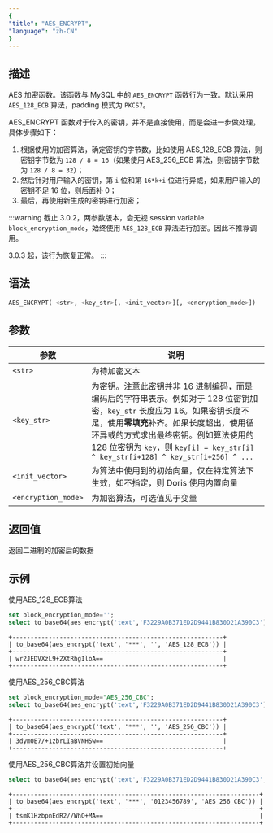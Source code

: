 ```yaml
---
{
"title": "AES_ENCRYPT",
"language": "zh-CN"
}
---
```


<!-- 
Licensed to the Apache Software Foundation (ASF) under one
or more contributor license agreements.  See the NOTICE file
distributed with this work for additional information
regarding copyright ownership.  The ASF licenses this file
to you under the Apache License, Version 2.0 (the
"License"); you may not use this file except in compliance
with the License.  You may obtain a copy of the License at
  http://www.apache.org/licenses/LICENSE-2.0
Unless required by applicable law or agreed to in writing,
software distributed under the License is distributed on an
"AS IS" BASIS, WITHOUT WARRANTIES OR CONDITIONS OF ANY
KIND, either express or implied.  See the License for the
specific language governing permissions and limitations
under the License.
-->

## 描述

AES 加密函数。该函数与 MySQL 中的 `AES_ENCRYPT` 函数行为一致。默认采用 `AES_128_ECB` 算法，padding 模式为 `PKCS7`。

AES_ENCRYPT 函数对于传入的密钥，并不是直接使用，而是会进一步做处理，具体步骤如下：

1. 根据使用的加密算法，确定密钥的字节数，比如使用 AES_128_ECB 算法，则密钥字节数为 `128 / 8 = 16`（如果使用 AES_256_ECB 算法，则密钥字节数为 `128 / 8 = 32`）；
2. 然后针对用户输入的密钥，第 `i` 位和第 `16*k+i` 位进行异或，如果用户输入的密钥不足 16 位，则后面补 0；
3. 最后，再使用新生成的密钥进行加密；

:::warning
截止 3.0.2，两参数版本，会无视 session variable `block_encryption_mode`，始终使用 `AES_128_ECB` 算法进行加密。因此不推荐调用。

3.0.3 起，该行为恢复正常。
:::

## 语法

```sql
AES_ENCRYPT( <str>, <key_str>[, <init_vector>][, <encryption_mode>])
```

## 参数

| 参数      | 说明 |
|---------| -- |
| `<str>` | 为待加密文本 |
| `<key_str>` | 为密钥。注意此密钥并非 16 进制编码，而是编码后的字符串表示。例如对于 128 位密钥加密，`key_str` 长度应为 16。如果密钥长度不足，使用**零填充**补齐。如果长度超出，使用循环异或的方式求出最终密钥。例如算法使用的 128 位密钥为 `key`，则 `key[i] = key_str[i] ^ key_str[i+128] ^ key_str[i+256] ^ ...` |
| `<init_vector>` | 为算法中使用到的初始向量，仅在特定算法下生效，如不指定，则 Doris 使用内置向量 |
| `<encryption_mode>` | 为加密算法，可选值见于变量 |

## 返回值

返回二进制的加密后的数据

## 示例

使用AES_128_ECB算法

```sql
set block_encryption_mode='';
select to_base64(aes_encrypt('text','F3229A0B371ED2D9441B830D21A390C3'));
```

```text
+----------------------------------------------------------+
| to_base64(aes_encrypt('text', '***', '', 'AES_128_ECB')) |
+----------------------------------------------------------+
| wr2JEDVXzL9+2XtRhgIloA==                                 |
+----------------------------------------------------------+
```

使用AES_256_CBC算法

```sql
set block_encryption_mode="AES_256_CBC";
select to_base64(aes_encrypt('text','F3229A0B371ED2D9441B830D21A390C3'));
```

```text
+----------------------------------------------------------+
| to_base64(aes_encrypt('text', '***', '', 'AES_256_CBC')) |
+----------------------------------------------------------+
| 3dym0E7/+1zbrLIaBVNHSw==                                 |
+----------------------------------------------------------+
```

使用AES_256_CBC算法并设置初始向量

```sql
select to_base64(aes_encrypt('text','F3229A0B371ED2D9441B830D21A390C3', '0123456789'));
```

```text
+--------------------------------------------------------------------+
| to_base64(aes_encrypt('text', '***', '0123456789', 'AES_256_CBC')) |
+--------------------------------------------------------------------+
| tsmK1HzbpnEdR2//WhO+MA==                                           |
+--------------------------------------------------------------------+
```
